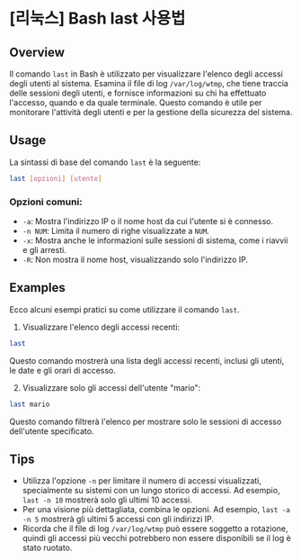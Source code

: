 # [리눅스] Bash last 사용법

## Overview
Il comando `last` in Bash è utilizzato per visualizzare l'elenco degli accessi degli utenti al sistema. Esamina il file di log `/var/log/wtmp`, che tiene traccia delle sessioni degli utenti, e fornisce informazioni su chi ha effettuato l'accesso, quando e da quale terminale. Questo comando è utile per monitorare l'attività degli utenti e per la gestione della sicurezza del sistema.

## Usage
La sintassi di base del comando `last` è la seguente:

```bash
last [opzioni] [utente]
```

### Opzioni comuni:
- `-a`: Mostra l'indirizzo IP o il nome host da cui l'utente si è connesso.
- `-n NUM`: Limita il numero di righe visualizzate a `NUM`.
- `-x`: Mostra anche le informazioni sulle sessioni di sistema, come i riavvii e gli arresti.
- `-R`: Non mostra il nome host, visualizzando solo l'indirizzo IP.

## Examples
Ecco alcuni esempi pratici su come utilizzare il comando `last`.

1. Visualizzare l'elenco degli accessi recenti:

```bash
last
```

Questo comando mostrerà una lista degli accessi recenti, inclusi gli utenti, le date e gli orari di accesso.

2. Visualizzare solo gli accessi dell'utente "mario":

```bash
last mario
```

Questo comando filtrerà l'elenco per mostrare solo le sessioni di accesso dell'utente specificato.

## Tips
- Utilizza l'opzione `-n` per limitare il numero di accessi visualizzati, specialmente su sistemi con un lungo storico di accessi. Ad esempio, `last -n 10` mostrerà solo gli ultimi 10 accessi.
- Per una visione più dettagliata, combina le opzioni. Ad esempio, `last -a -n 5` mostrerà gli ultimi 5 accessi con gli indirizzi IP.
- Ricorda che il file di log `/var/log/wtmp` può essere soggetto a rotazione, quindi gli accessi più vecchi potrebbero non essere disponibili se il log è stato ruotato.